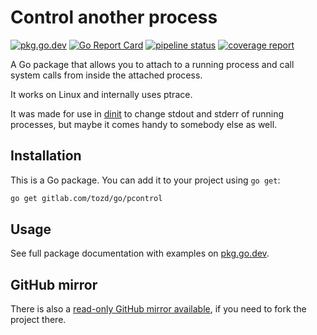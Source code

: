 # Control another process

[![pkg.go.dev](https://pkg.go.dev/badge/gitlab.com/tozd/go/pcontrol)](https://pkg.go.dev/gitlab.com/tozd/go/pcontrol)
[![Go Report Card](https://goreportcard.com/badge/gitlab.com/tozd/go/pcontrol)](https://goreportcard.com/report/gitlab.com/tozd/go/pcontrol)
[![pipeline status](https://gitlab.com/tozd/go/pcontrol/badges/main/pipeline.svg?ignore_skipped=true)](https://gitlab.com/tozd/go/pcontrol/-/pipelines)
[![coverage report](https://gitlab.com/tozd/go/pcontrol/badges/main/coverage.svg)](https://gitlab.com/tozd/go/pcontrol/-/graphs/main/charts)

A Go package that allows you to attach to a running process and call system calls from inside the attached process.

It works on Linux and internally uses ptrace.

It was made for use in [dinit](https://gitlab.com/tozd/dinit) to change stdout and stderr of running processes,
but maybe it comes handy to somebody else as well.

## Installation

This is a Go package. You can add it to your project using `go get`:

```sh
go get gitlab.com/tozd/go/pcontrol
```

## Usage

See full package documentation with examples on [pkg.go.dev](https://pkg.go.dev/gitlab.com/tozd/go/pcontrol#section-documentation).

## GitHub mirror

There is also a [read-only GitHub mirror available](https://github.com/tozd/go-pcontrol),
if you need to fork the project there.

